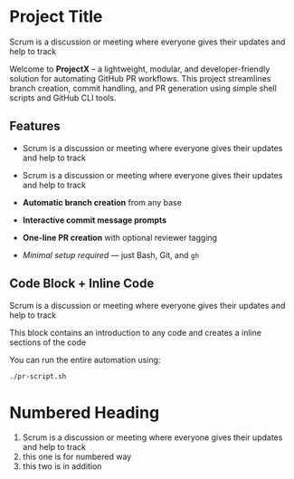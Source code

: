 # Project Title
Scrum is a discussion or meeting where everyone gives their updates and help to track

Welcome to **ProjectX** – a lightweight, modular, and developer-friendly solution for automating GitHub PR workflows. This project streamlines branch creation, commit handling, and PR generation using simple shell scripts and GitHub CLI tools.


## Features
- Scrum is a discussion or meeting where everyone gives their updates and help to track
- Scrum is a discussion or meeting where everyone gives their updates and help to track
  
- **Automatic branch creation** from any base
- **Interactive commit message prompts**
- **One-line PR creation** with optional reviewer tagging
- *Minimal setup required* — just Bash, Git, and `gh`




## Code Block + Inline Code
Scrum is a discussion or meeting where everyone gives their updates and help to track

This block contains an introduction to any code and creates a inline sections of the code

You can run the entire automation using:


```bash
./pr-script.sh
```
# Numbered Heading
1. Scrum is a discussion or meeting where everyone gives their updates and help to track
1. this one is for numbered way
2. this two is in addition
